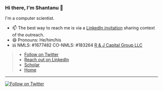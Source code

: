 ### Hi there, I'm Shantanu 👋

I'm a computer scientist. 

- 📫 The best way to reach me is via a [LinkedIn invitation](https://www.linkedin.com/in/shantanu/) sharing context of the outreach.
- 😄 Pronouns: He/him/his
- 𝍒 NMLS: #1677482 CO-NMLS: #183264 [R & J Capital Group LLC](https://rjcmortgage.shapeportal.com/ref/166)

> * [Follow on Twitter](https://twitter.com/intent/follow?screen_name=shantanu)
> * [Reach out on LinkedIn](https://www.linkedin.com/in/shantanu/)
> * [Scholar](https://scholar.google.com/citations?user=1vXVdMsAAAAJ)
> * [Home](https://www.shantanusharma.com/)

---
[![Follow on Twitter](https://img.shields.io/twitter/follow/shantanu?label=Follow&style=social)](https://twitter.com/shantanu)
